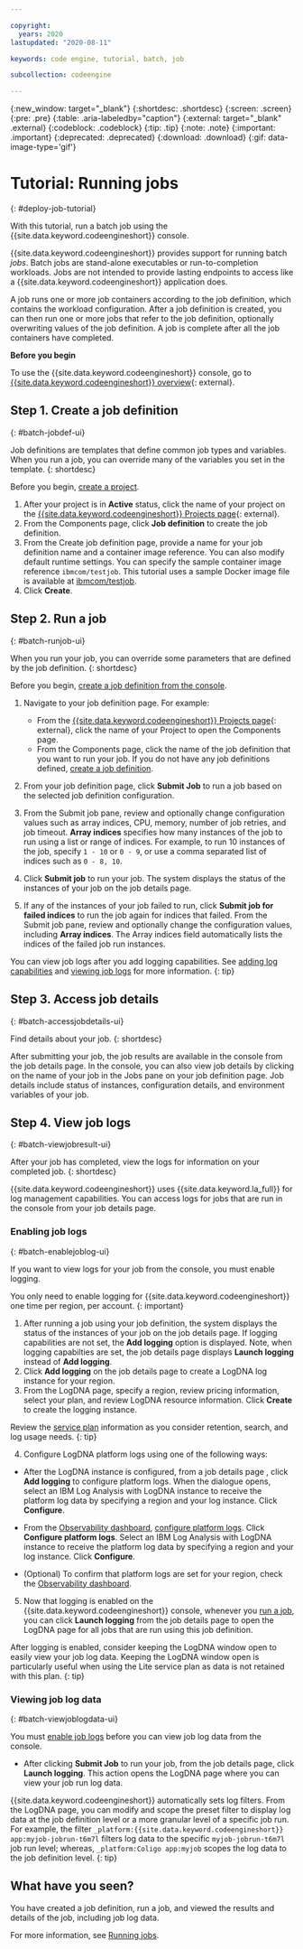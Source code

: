 ```yaml
---

copyright:
  years: 2020
lastupdated: "2020-08-11"

keywords: code engine, tutorial, batch, job

subcollection: codeengine

---
```


{:new_window: target="_blank"}
{:shortdesc: .shortdesc}
{:screen: .screen}
{:pre: .pre}
{:table: .aria-labeledby="caption"}
{:external: target="_blank" .external}
{:codeblock: .codeblock}
{:tip: .tip}
{:note: .note}
{:important: .important}
{:deprecated: .deprecated}
{:download: .download}
{:gif: data-image-type='gif'}

# Tutorial: Running jobs
{: #deploy-job-tutorial}

With this tutorial, run a batch job using the {{site.data.keyword.codeengineshort}} console. 

{{site.data.keyword.codeengineshort}} provides support for running batch *jobs*. Batch jobs are stand-alone executables or run-to-completion workloads. Jobs are not intended to provide lasting endpoints to access like a {{site.data.keyword.codeengineshort}} application does. 

A job runs one or more job containers according to the job definition, which contains the workload configuration. After a job definition is created, you can then run one or more jobs that refer to the job definition, optionally overwriting values of the job definition. A job is complete after all the job containers have completed.

**Before you begin**

To use the {{site.data.keyword.codeengineshort}} console, go to [{{site.data.keyword.codeengineshort}} overview](https://cloud.ibm.com/codeengine/overview){: external}. 


## Step 1. Create a job definition 
{: #batch-jobdef-ui}

Job definitions are templates that define common job types and variables. When you run a job, you can override many of the variables you set in the template. 
{: shortdesc}

Before you begin, [create a project](/docs/codeengine?topic=codeengine-manage-project).

1. After your project is in **Active** status, click the name of your project on the [{{site.data.keyword.codeengineshort}} Projects page](https://cloud.ibm.com/codeengine/projects){: external}. 
2. From the Components page, click **Job definition** to create the job definition. 
3. From the Create job definition page, provide a name for your job definition name and a container image reference. You can also modify default runtime settings. You can specify the sample container image reference `ibmcom/testjob`. This tutorial uses a sample Docker image file is available at [ibmcom/testjob](https://hub.docker.com/r/ibmcom/testjob).
4. Click **Create**. 



## Step 2. Run a job
{: #batch-runjob-ui}

When you run your job, you can override some parameters that are defined by the job definition. 
{: shortdesc}

Before you begin, [create a job definition from the console](#batch-jobdef-ui).

1. Navigate to your job definition page. For example:
   * From the [{{site.data.keyword.codeengineshort}} Projects page](https://cloud.ibm.com/codeengine/projects){: external}, click the name of your Project to open the Components page.  
   * From the Components page, click the name of the job definition that you want to run your job. If you do not have any job definitions defined, [create a job definition](#batch-jobdef-ui). 

2. From your job definition page, click **Submit Job** to run a job based on the selected job definition configuration. 
3. From the Submit job pane, review and optionally change configuration values such as array indices, CPU, memory, number of job retries, and job timeout. **Array indices** specifies how many instances of the job to run using a list or range of indices. For example, to run 10 instances of the job, specify `1 - 10` or `0 - 9`, or use a comma separated list of indices such as `0 - 8, 10`.
4. Click **Submit job** to run your job. The system displays the status of the instances of your job on the job details page. 
5. If any of the instances of your job failed to run, click **Submit job for failed indices** to run the job again for indices that failed.  From the Submit job pane, review and optionally change the configuration values, including **Array indices**. The Array indices field automatically lists the indices of the failed job run instances. 

You can view job logs after you add logging capabilities. See [adding log capabilities](#batch-enablejoblog-ui) and [viewing job logs](#batch-viewjobresult-ui) for more information. 
{: tip}



## Step 3. Access job details
{: #batch-accessjobdetails-ui}

Find details about your job.
{: shortdesc}

After submitting your job, the job results are available in the console from the job details page. In the console, you can also view job details by clicking on the name of your job in the Jobs pane on your job definition page. Job details include status of instances, configuration details, and environment variables of your job. 



## Step 4.  View job logs 
{: #batch-viewjobresult-ui}

After your job has completed, view the logs for information on your completed job.
{: shortdesc}

{{site.data.keyword.codeengineshort}} uses {{site.data.keyword.la_full}} for log management capabilities. You can access logs for jobs that are run in the console from your job details page.

### Enabling job logs 
{: #batch-enablejoblog-ui}

If you want to view logs for your job from the console, you must enable logging. 

You only need to enable logging for {{site.data.keyword.codeengineshort}} one time per region, per account.
{: important}

1. After running a job using your job definition, the system displays the status of the instances of your job on the job details page. If logging capabilities are not set, the **Add logging** option is displayed. Note, when logging capabilties are set, the job details page displays **Launch logging** instead of **Add logging**.
2. Click **Add logging** on the job details page to create a LogDNA log instance for your region. 
3. From the LogDNA page, specify a region, review pricing information, select your plan, and review LogDNA resource information. Click **Create** to create the logging instance.

  Review the [service plan](/docs/Log-Analysis-with-LogDNA?topic=Log-Analysis-with-LogDNA-service_plans) information as you consider retention, search, and log usage needs.
  {: tip}

4. Configure LogDNA platform logs using one of the following ways: 

  * After the LogDNA instance is configured, from a job details page , click **Add logging** to configure platform logs. When the dialogue opens, select an IBM Log Analysis with LogDNA instance to receive the platform log data by specifying a region and your log instance. Click **Configure**.

  * From the [Observability dashboard](https://cloud.ibm.com/observe/logging), [configure platform logs](/docs/Log-Analysis-with-LogDNA?topic=Log-Analysis-with-LogDNA-config_svc_logs#config_svc_logs_ui). Click **Configure platform logs**. Select an IBM Log Analysis with LogDNA instance to receive the platform log data by specifying a region and your log instance. Click **Configure**.

  * (Optional) To confirm that platform logs are set for your region, check the [Observability dashboard](https://cloud.ibm.com/observe/logging). 

5. Now that logging is enabled on the {{site.data.keyword.codeengineshort}} console, whenever you [run a job](#batch-runjob-ui), you can click **Launch logging** from the job details page to open the LogDNA page for all jobs that are run using this job definition.
 
After logging is enabled, consider keeping the LogDNA window open to easily view your job log data. Keeping the LogDNA window open is particularly useful when using the Lite service plan as data is not retained with this plan. 
{: tip}

### Viewing job log data 
{: #batch-viewjoblogdata-ui}

You must [enable job logs](#batch-enablejoblog-ui) before you can view job log data from the console. 

* After clicking **Submit Job** to run your job, from the job details page, click **Launch logging**.  This action opens the LogDNA page where you can view your job run log data. 

{{site.data.keyword.codeengineshort}} automatically sets log filters. From the LogDNA page, you can modify and scope the preset filter to display log data at the job definition level or a more granular level of a specific job run. For example, the filter `_platform:{{site.data.keyword.codeengineshort}} app:myjob-jobrun-t6m7l` filters log data to the specific `myjob-jobrun-t6m7l` job run level; whereas, `_platform:Coligo app:myjob` scopes the log data to the job definition level. 
{: tip}



## What have you seen?
You have created a job definition, run a job, and viewed the results and details of the job, including job log data.

For more information, see [Running jobs](/docs/codeengine?topic=codeengine-kn-job-deploy).
